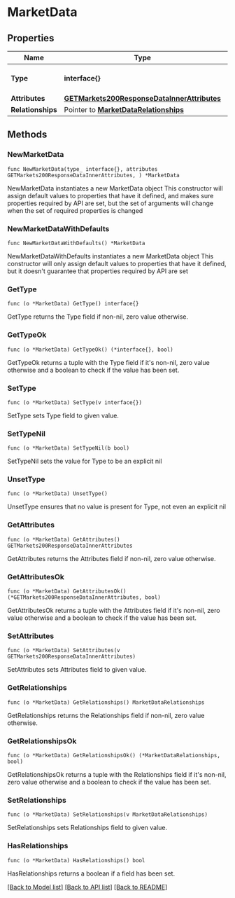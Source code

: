 # MarketData

## Properties

Name | Type | Description | Notes
------------ | ------------- | ------------- | -------------
**Type** | **interface{}** | The resource&#39;s type | 
**Attributes** | [**GETMarkets200ResponseDataInnerAttributes**](GETMarkets200ResponseDataInnerAttributes.md) |  | 
**Relationships** | Pointer to [**MarketDataRelationships**](MarketDataRelationships.md) |  | [optional] 

## Methods

### NewMarketData

`func NewMarketData(type_ interface{}, attributes GETMarkets200ResponseDataInnerAttributes, ) *MarketData`

NewMarketData instantiates a new MarketData object
This constructor will assign default values to properties that have it defined,
and makes sure properties required by API are set, but the set of arguments
will change when the set of required properties is changed

### NewMarketDataWithDefaults

`func NewMarketDataWithDefaults() *MarketData`

NewMarketDataWithDefaults instantiates a new MarketData object
This constructor will only assign default values to properties that have it defined,
but it doesn't guarantee that properties required by API are set

### GetType

`func (o *MarketData) GetType() interface{}`

GetType returns the Type field if non-nil, zero value otherwise.

### GetTypeOk

`func (o *MarketData) GetTypeOk() (*interface{}, bool)`

GetTypeOk returns a tuple with the Type field if it's non-nil, zero value otherwise
and a boolean to check if the value has been set.

### SetType

`func (o *MarketData) SetType(v interface{})`

SetType sets Type field to given value.


### SetTypeNil

`func (o *MarketData) SetTypeNil(b bool)`

 SetTypeNil sets the value for Type to be an explicit nil

### UnsetType
`func (o *MarketData) UnsetType()`

UnsetType ensures that no value is present for Type, not even an explicit nil
### GetAttributes

`func (o *MarketData) GetAttributes() GETMarkets200ResponseDataInnerAttributes`

GetAttributes returns the Attributes field if non-nil, zero value otherwise.

### GetAttributesOk

`func (o *MarketData) GetAttributesOk() (*GETMarkets200ResponseDataInnerAttributes, bool)`

GetAttributesOk returns a tuple with the Attributes field if it's non-nil, zero value otherwise
and a boolean to check if the value has been set.

### SetAttributes

`func (o *MarketData) SetAttributes(v GETMarkets200ResponseDataInnerAttributes)`

SetAttributes sets Attributes field to given value.


### GetRelationships

`func (o *MarketData) GetRelationships() MarketDataRelationships`

GetRelationships returns the Relationships field if non-nil, zero value otherwise.

### GetRelationshipsOk

`func (o *MarketData) GetRelationshipsOk() (*MarketDataRelationships, bool)`

GetRelationshipsOk returns a tuple with the Relationships field if it's non-nil, zero value otherwise
and a boolean to check if the value has been set.

### SetRelationships

`func (o *MarketData) SetRelationships(v MarketDataRelationships)`

SetRelationships sets Relationships field to given value.

### HasRelationships

`func (o *MarketData) HasRelationships() bool`

HasRelationships returns a boolean if a field has been set.


[[Back to Model list]](../README.md#documentation-for-models) [[Back to API list]](../README.md#documentation-for-api-endpoints) [[Back to README]](../README.md)


